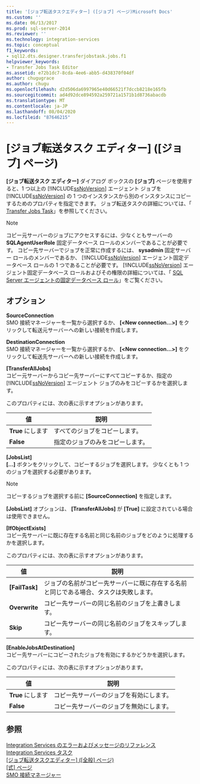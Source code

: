 ```yaml
---
title: '[ジョブ転送タスクエディター] ([ジョブ] ページ)Microsoft Docs'
ms.custom: ''
ms.date: 06/13/2017
ms.prod: sql-server-2014
ms.reviewer: ''
ms.technology: integration-services
ms.topic: conceptual
f1_keywords:
- sql12.dts.designer.transferjobstask.jobs.f1
helpviewer_keywords:
- Transfer Jobs Task Editor
ms.assetid: e72b1dc7-8cda-4ee6-abb5-d438370f04df
author: chugugrace
ms.author: chugu
ms.openlocfilehash: d2d506da6997965e40d66521f7dccb8218e165fb
ms.sourcegitcommit: ad4d92dce894592a259721a1571b1d8736abacdb
ms.translationtype: MT
ms.contentlocale: ja-JP
ms.lasthandoff: 08/04/2020
ms.locfileid: "87646215"
---
```

# <a name="transfer-jobs-task-editor-jobs-page"></a>[ジョブ転送タスク エディター] ([ジョブ] ページ)
  **[ジョブ転送タスク エディター]** ダイアログ ボックスの **[ジョブ]** ページを使用すると、1 つ以上の [!INCLUDE[ssNoVersion](../includes/ssnoversion-md.md)] エージェント ジョブを [!INCLUDE[ssNoVersion](../includes/ssnoversion-md.md)] の 1 つのインスタンスから別のインスタンスにコピーするためのプロパティを指定できます。 ジョブ転送タスクの詳細については、「 [Transfer Jobs Task](control-flow/transfer-jobs-task.md)」を参照してください。  
  
> [!NOTE]  
>  コピー元サーバーのジョブにアクセスするには、少なくともサーバーの **SQLAgentUserRole** 固定データベース ロールのメンバーであることが必要です。 コピー先サーバーでジョブを正常に作成するには、 **sysadmin** 固定サーバー ロールのメンバーであるか、 [!INCLUDE[ssNoVersion](../includes/ssnoversion-md.md)] エージェント固定データベース ロールの 1 つであることが必要です。 [!INCLUDE[ssNoVersion](../includes/ssnoversion-md.md)] エージェント固定データベース ロールおよびその権限の詳細については、「 [SQL Server エージェントの固定データベース ロール](../ssms/agent/sql-server-agent-fixed-database-roles.md)」をご覧ください。  
  
## <a name="options"></a>オプション  
 **SourceConnection**  
 SMO 接続マネージャーを一覧から選択するか、 **[\<New connection...>]** をクリックして転送元サーバーへの新しい接続を作成します。  
  
 **DestinationConnection**  
 SMO 接続マネージャーを一覧から選択するか、 **[\<New connection...>]** をクリックして転送先サーバーへの新しい接続を作成します。  
  
 **[TransferAllJobs]**  
 コピー元サーバーからコピー先サーバーにすべてコピーするか、指定の [!INCLUDE[ssNoVersion](../includes/ssnoversion-md.md)] エージェント ジョブのみをコピーするかを選択します。  
  
 このプロパティには、次の表に示すオプションがあります。  
  
|値|説明|  
|-----------|-----------------|  
|**True** にします|すべてのジョブをコピーします。|  
|**False**|指定のジョブのみをコピーします。|  
  
 **[JobsList]**  
 **[...]** ボタンをクリックして、コピーするジョブを選択します。 少なくとも 1 つのジョブを選択する必要があります。  
  
> [!NOTE]  
>  コピーするジョブを選択する前に **[SourceConnection]** を指定します。  
  
 **[JobsList]** オプションは、 **[TransferAllJobs]** が **[True]** に設定されている場合は使用できません。  
  
 **[IfObjectExists]**  
 コピー先サーバーに既に存在する名前と同じ名前のジョブをどのように処理するかを選択します。  
  
 このプロパティには、次の表に示すオプションがあります。  
  
|値|説明|  
|-----------|-----------------|  
|**[FailTask]**|ジョブの名前がコピー先サーバーに既に存在する名前と同じである場合、タスクは失敗します。|  
|**Overwrite**|コピー先サーバーの同じ名前のジョブを上書きします。|  
|**Skip**|コピー先サーバーの同じ名前のジョブをスキップします。|  
  
 **[EnableJobsAtDestination]**  
 コピー先サーバーにコピーされたジョブを有効にするかどうかを選択します。  
  
 このプロパティには、次の表に示すオプションがあります。  
  
|値|説明|  
|-----------|-----------------|  
|**True** にします|コピー先サーバーのジョブを有効にします。|  
|**False**|コピー先サーバーのジョブを無効にします。|  
  
## <a name="see-also"></a>参照  
 [Integration Services のエラーおよびメッセージのリファレンス](../../2014/integration-services/integration-services-error-and-message-reference.md)   
 [Integration Services タスク](control-flow/integration-services-tasks.md)   
 [[ジョブ転送タスクエディター] &#40;[全般] ページ&#41;](general-page-of-integration-services-designers-options.md)   
 [[式] ページ](expressions/expressions-page.md)   
 [SMO 接続マネージャー](connection-manager/smo-connection-manager.md)  
  
  
